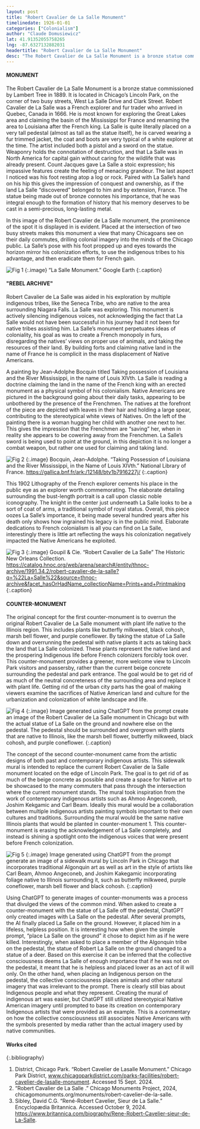 ```yaml
---
layout: post
title: "Robert Cavalier de La Salle Monument"
timelinedate: 1926-01-01
categories: ["Colonialism"]
author: "Claude Domusiewicz"
lat: 41.91352055758265
lng: -87.6327132882031
headertitle: "Robert Cavalier de La Salle Monument"
desc: "The Robert Cavalier de La Salle Monument is a bronze statue commissioned by Lambert Tree in 1889. It is located in Chicago’s Lincoln Park, on the corner of two busy streets, West La Salle Drive and Clark Street. Robert Cavalier de La Salle was a French explorer and fur trader who arrived in Quebec, Canada in 1666. He is most known for exploring the Great Lakes area and claiming the basin of the Mississippi for France and renaming the area to Louisiana after the French king."
---
```


#### MONUMENT
The Robert Cavalier de La Salle Monument is a bronze statue commissioned by Lambert Tree in 1889. It is located in Chicago’s Lincoln Park, on the corner of two busy streets, West La Salle Drive and Clark Street. Robert Cavalier de La Salle was a French explorer and fur trader who arrived in Quebec, Canada in 1666. He is most known for exploring the Great Lakes area and claiming the basin of the Mississippi for France and renaming the area to Louisiana after the French king. La Salle is quite literally placed on a very tall pedestal (almost as tall as the statue itself), he is carved wearing a fur trimmed jacket, the coat and boots are very typical of a white explorer at the time. The artist included both a pistol and a sword on the statue. Weaponry holds the connotation of destruction, and that La Salle was in North America for capital gain without caring for the wildlife that was already present. Count Jacques gave La Salle a stoic expression; his impassive features create the feeling of menacing grandeur. The last aspect I noticed was his foot resting atop a log or rock. Paired with La Salle’s hand on his hip this gives the impression of conquest and ownership, as if the land La Salle “discovered” belonged to him and by extension, France. The statue being made out of bronze connotes his importance, that he was integral enough to the formation of history that his memory deserves to be cast in a semi-precious, long-lasting metal.

In this image of the Robert Cavalier de La Salle monument, the prominence of the spot it is displayed in is evident. Placed at the intersection of two busy streets makes this monument a view that many Chicagoans see on their daily commutes, drilling colonial imagery into the minds of the Chicago public. La Salle’s pose with his foot propped up and eyes towards the horizon mirror his colonization efforts, to use the indigenous tribes to his advantage, and then eradicate them for French gain. 

![Fig 1](images/lasalle1.jpg)
{:.image}
“La Salle Monument.” Google Earth
{:.caption}

#### "REBEL ARCHIVE"
Robert Cavalier de La Salle was aided in his exploration by multiple indigenous tribes, like the Seneca Tribe, who are native to the area surrounding Niagara Falls. La Salle was exploring. This monument is actively silencing indigenous voices, not acknowledging the fact that La Salle would not have been successful in his journey had it not been for native tribes assisting him. La Salle’s monument perpetuates ideas of coloniality, his goal as was to create a French monopoly in furs, disregarding the natives’ views on proper use of animals, and taking the resources of their land. By building forts and claiming native land in the name of France he is complicit in the mass displacement of Native Americans.

A painting by Jean-Adolphe Bocquin titled Taking possession of Louisiana and the River Mississippi, in the name of Louis XIVth. La Salle is reading a doctrine claiming the land in the name of the French king with an erected monument as a physical symbol of his colonialism. Native Americans are pictured in the background going about their daily tasks, appearing to be unbothered by the presence of the Frenchmen. The natives at the forefront of the piece are depicted with leaves in their hair and holding a large spear, contributing to the stereotypical white views of Natives. On the left of the painting there is a woman hugging her child with another one next to her. This gives the impression that the Frenchmen are “saving” her, when in reality she appears to be cowering away from the Frenchmen. La Salle’s sword is being used to point at the ground, in this depiction it is no longer a combat weapon, but rather one used for claiming and taking land. 

![Fig 2](images/lasalle2.jpg)
{:.image}
Bocquin, Jean-Adolphe. “Taking Possession of Louisiana and the River Mississippi, in the Name 	of 	Louis XIVth.” National Library of France. https://gallica.bnf.fr/ark:/12148/btv1b7916227j/
{:.caption}

This 1902 Lithography of the French explorer cements his place in the public eye as an explorer worth commemorating. The elaborate detailing surrounding the bust-length portrait is a call upon classic noble iconography. The knight in the center just underneath La Salle looks to be a sort of coat of arms, a traditional symbol of royal status. Overall, this piece oozes La Salle’s importance, it being made several hundred years after his death only shows how ingrained his legacy is in the public mind. Elaborate dedications to French colonialism is all you can find on La Salle, interestingly there is little art reflecting the ways his colonization negatively impacted the Native Americans he exploited. 

![Fig 3](images/lasalle3.jpg)
{:.image}
Goupil & Cie. “Robert Cavalier de La Salle” The Historic New Orleans Collection. https://catalog.hnoc.org/web/arena/search#/entity/thnoc-archive/1991.34.2/robert-cavalier-de-la-salle?q=%22La+Salle%22&source=thnoc-archive&facet_hasOrHadName_collectionName=Prints+and+Printmaking
{:.caption}

#### COUNTER-MONUMENT

The original concept for the first counter-monument is to overrun the original Robert Cavalier de La Salle monument with plant life native to the Illinois region. This includes plants like butterfly milkweed, black cohosh, marsh bell flower, and purple coneflower. By taking the statue of La Salle down and overrunning the pedestal with native plants it acts as taking back the land that La Salle colonized. These plants represent the native land and the prospering Indigenous life before French colonizers forcibly took over. This counter-monument provides a greener, more welcome view to Lincoln Park visitors and passersby, rather than the current beige concrete surrounding the pedestal and park entrance. The goal would be to get rid of as much of the neutral concreteness of the surrounding area and replace it with plant life. Getting rid of the urban city parts has the goal of making viewers examine the sacrifices of Native American land and culture for the urbanization and colonization of white landscape and life. 

![Fig 4](images/lasalle4.jpg)
{:.image}
Image generated using ChatGPT from the prompt create an image of the Robert Cavalier de La Salle monument in Chicago but with the actual statue of La Salle on the ground and nowhere else on the pedestal. The pedestal should be surrounded and overgrown with plants that are native to Illinois, like the marsh bell flower, butterfly milkweed, black cohosh, and purple coneflower.
{:.caption}

The concept of the second counter-monument came from the artistic designs of both past and contemporary indigenous artists. This sidewalk mural is intended to replace the current Robert Cavalier de la Salle monument located on the edge of Lincoln Park. The goal is to get rid of as much of the beige concrete as possible and create a space for Native art to be showcased to the many commuters that pass through the intersection where the current monument stands. The mural took inspiration from the work of contemporary indigenous artists such as Ahmoo Angeconeb, Joshim Kekgamic and Carl Beam. Ideally this mural would be a collaboration between multiple indigenous artists painting symbols important to their own cultures and traditions. Surrounding the mural would be the same native Illinois plants that would be planted in counter-monument 1. This counter-monument is erasing the acknowledgement of La Salle completely, and instead is shining a spotlight onto the indigenous voices that were present before French colonization. 

![Fig 5](images/lasalle5.jpg)
{:.image}
Image generated using ChatGPT from the prompt generate an image of a sidewalk mural by Lincoln Park in Chicago that incorporates traditional Algonquin art as well as art in the style of artists like Carl Beam, Ahmoo Angeconeb, and Joshim Kakegamic incorporating foliage native to Illinois surrounding it, such as butterfly milkweed, purple coneflower, marsh bell flower and black cohosh.
{:.caption}

Using ChatGPT to generate images of counter-monuments was a process that divulged the views of the common mind. When asked to create a counter-monument with the statue of La Salle off the pedestal, ChatGPT only created images with La Salle on the pedestal. After several prompts, the AI finally placed La Salle on the ground. However, it placed him in a lifeless, helpless position. It is interesting how when given the simple prompt, “place La Salle on the ground” it chose to depict him as if he were killed. Interestingly, when asked to place a member of the Algonquin tribe on the pedestal, the statue of Robert La Salle on the ground changed to a statue of a deer. Based on this exercise it can be inferred that the collective consciousness deems La Salle of enough importance that if he was not on the pedestal, it meant that he is helpless and placed lower as an act of ill will only. On the other hand, when placing an Indigenous person on the pedestal, the collective consciousness places animals and other natural imagery that was irrelevant to the prompt. There is clearly still bias about Indigenous people and what they represent. Creating the mural of indigenous art was easier, but ChatGPT still utilized stereotypical Native American imagery until prompted to base its creation on contemporary Indigenous artists that were provided as an example. This is a commentary on how the collective consciousness still associates Native Americans with the symbols presented by media rather than the actual imagery used by native communities.

#### Works cited
{:.bibliography}
1. District, Chicago Park. “Robert Cavelier de Lasalle Monument.” Chicago Park District, www.chicagoparkdistrict.com/parks-facilities/robert-cavelier-de-lasalle-monument. Accessed 15 Sept. 2024.
2. “Robert Cavalier de La Salle .” Chicago Monuments Project, 2024, chicagomonuments.org/monuments/robert-cavelier-de-la-salle.
3. Sibley, David  C.G. “René-Robert Cavelier, Sieur de La Salle.” Encyclopædia Britannica. Accessed October 9, 2024. https://www.britannica.com/biography/Rene-Robert-Cavelier-sieur-de-La-Salle.
